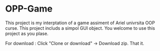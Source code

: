 # OPP-Game

This project is my interptation of a game assiment of Ariel univrsita OOP curse. 
This project includs a simpol GUI object.
You welcome to use this project as you plase.

For download :
Click "Clone or download" -> Download zip.
That it.
